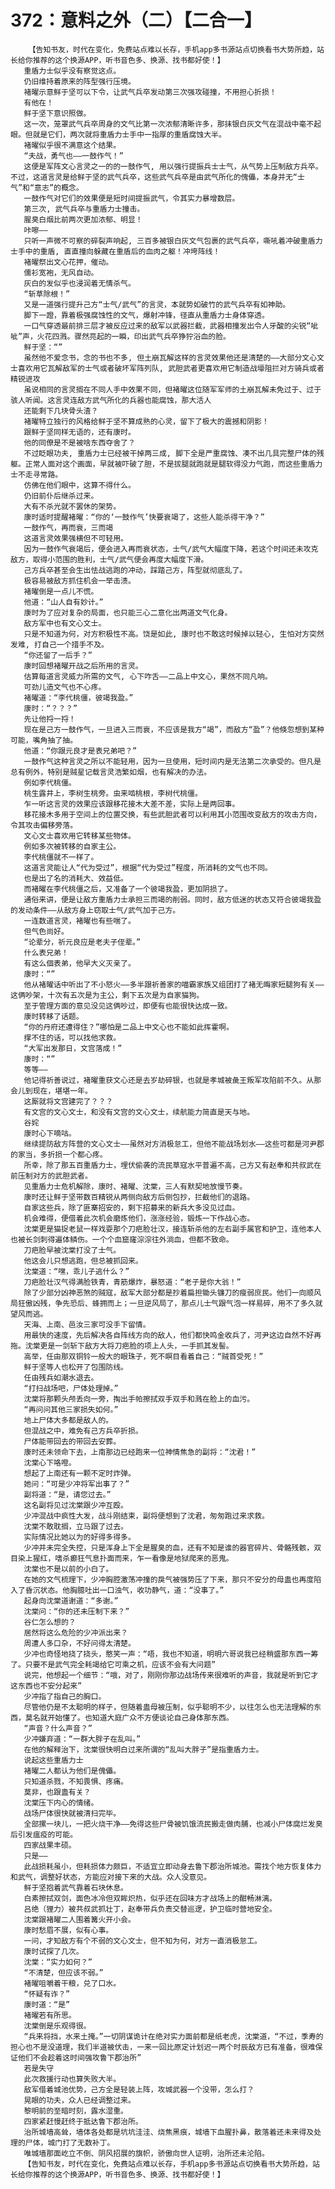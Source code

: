 # 372：意料之外（二）【二合一】
        【告知书友，时代在变化，免费站点难以长存，手机app多书源站点切换看书大势所趋，站长给你推荐的这个换源APP，听书音色多、换源、找书都好使！】
       重盾力士似乎没有察觉这点。
       仍旧维持着原来的阵型强行压境。
       褚曜示意鲜于坚可以下令，让武气兵卒发动第三次强攻碰撞，不用担心折损！
       有他在！
       鲜于坚下意识照做。
       这一次，笼罩武气兵卒周身的文气比第一次浓郁清晰许多，那抹银白灰文气在混战中毫不起眼。但就是它们，两次就将重盾力士手中一指厚的重盾腐蚀大半。
       褚曜似乎很不满意这个结果。
       “夫战，勇气也——一鼓作气！”
       这便是军阵文心言灵之一的的一鼓作气, 用以强行提振兵士士气，从气势上压制敌方兵卒。不过，这道言灵是给鲜于坚的武气兵卒，这些武气兵卒是由武气所化的傀儡，本身并无“士气”和“意志”的概念。
       一鼓作气对它们的效果便是短时间提振武气，令其实力暴增数层。
       第三次, 武气兵卒与重盾力士撞击。
       腥臭白烟比前两次更加浓郁、明显！
       咔嚓——
       只听一声微不可察的碎裂声响起, 三百多被银白灰文气包裹的武气兵卒，嘶吼着冲破重盾力士手中的重盾, 直直撞向躲藏在重盾后的血肉之躯！冲垮阵线！
       褚曜祭出文心花押，催动。
       儒衫宽袍，无风自动。
       灰白的发似乎也浸润着无情杀气。
       “斩草除根！”
       又是一道强行提升己方“士气/武气”的言灵，本就势如破竹的武气兵卒有如神助。
       脚下一蹬，靠着极强腐蚀性的文气，爆射冲锋，径直从重盾力士身体穿透。
       一口气穿透最前排三层才被反应过来的敌军以武器拦截，武器相撞发出令人牙酸的尖锐“呲呲”声，火花四溅。骤然亮起的一瞬，印出武气兵卒狰狞浴血的脸。
       鲜于坚：“”
       虽然他不爱念书，念的书也不多, 但土崩瓦解这样的言灵效果他还是清楚的——大部分文心文士喜欢用它瓦解敌军的士气或者破坏军阵列队, 武胆武者更喜欢用它制造战壕阻拦对方骑兵或者精锐进攻
       虽说相同的言灵搁在不同人手中效果不同，但褚曜这位随军军师的土崩瓦解未免过于、过于骇人听闻。这言灵连敌方武气所化的兵器也能腐蚀，那大活人
       还能剩下几块骨头渣？
       褚曜特立独行的风格给鲜于坚不算成熟的心灵，留下了极大的震撼和阴影！
       跟鲜于坚同样无语的，还有康时。
       他的同僚是不是被啥东西夺舍了？
       不过眨眼功夫, 重盾力士已经被干掉两三成, 脚下全是严重腐蚀、凑不出几具完整尸体的残躯。正常人面对这个画面，早就被吓破了胆，不是拔腿就跑就是腿软得没力气跑，而这些重盾力士不走寻常路。
       仿佛在他们眼中，这算不得什么。
       仍旧前仆后继杀过来。
       大有不杀光就不罢休的架势。
       康时适时提醒褚曜：“你的‘一鼓作气’快要衰竭了，这些人能杀得干净？”
       一鼓作气，再而衰，三而竭
       这道言灵效果强横但不可轻用。
       因为一鼓作气衰竭后，便会进入再而衰状态，士气/武气大幅度下降，若这个时间还未攻克敌方，取得小范围的胜利，士气/武气便会再度大幅度下滑。
       己方兵卒甚至会生出怯战逃跑的冲动，踩踏己方，阵型就彻底乱了。
       极容易被敌方抓住机会一举击溃。
       褚曜倒是一点儿不慌。
       他道：“山人自有妙计。”
       康时为了应对复杂的局面，也只能三心二意化出两道文气化身。
       敌方军中也有文心文士。
       只是不知道为何，对方积极性不高。饶是如此, 康时也不敢这时候掉以轻心, 生怕对方突然发难, 打自己一个措手不及。
       “你还留了一后手？”
       康时回想褚曜开战之后所用的言灵。
       估算每道言灵威力所需的文气, 心下咋舌——二品上中文心，果然不同凡响。
       可劲儿造文气也不心疼。
       褚曜道：“李代桃僵，彼竭我盈。”
       康时：“？？？”
       先让他捋一捋！
       现在是己方一鼓作气，一旦进入三而衰，不应该是我方“竭”，而敌方“盈”？他倏忽想到某种可能，嘴角抽了抽。
       他道：“你跟元良才是表兄弟吧？”
       一鼓作气这种言灵之所以不能轻用，因为一旦使用，短时间内是无法第二次承受的。但凡是总有例外，特别是贼星记载言灵浩繁如烟，也有解决的办法。
       例如李代桃僵。
       桃生露井上，李树生桃旁。虫来啮桃根，李树代桃僵。
       乍一听这言灵的效果应该跟移花接木大差不差，实际上是两回事。
       移花接木多用于空间上的位置交换，有些武胆武者可以利用其小范围改变敌方的攻击方向，令其攻击偏移旁落。
       文心文士喜欢用它转移某些物体。
       例如多次被转移的自家主公。
       李代桃僵就不一样了。
       这道言灵能让人“代为受过”，根据“代为受过”程度，所消耗的文气也不同。
       也是出了名的消耗大、效益低。
       而褚曜在李代桃僵之后，又准备了一个彼竭我盈，更加阴损了。
       通俗来讲，便是让敌方重盾力士承担三而竭的削弱。同时，敌方低迷的状态又符合彼竭我盈的发动条件——从敌方身上窃取士气/武气加于己方。
       一连数道言灵，褚曜也有些喘了。
       但气色尚好。
       “论辈分，祈元良应是老夫子侄辈。”
       什么表兄弟！
       有这么個表弟，他早大义灭亲了。
       康时：“”
       他从褚曜话中听出了不小怒火——多半跟祈善家的喵霸家族又组团打了褚无晦家短腿狗有关——这俩吵架，十次有五次是为主公，剩下五次是为自家猫狗。
       至于管理方面的意见没见这俩吵过，即便有也能很快达成一致。
       康时转移了话题。
       “你的丹府还遭得住？”哪怕是二品上中文心也不能如此挥霍啊。
       撑不住的话，可以找他求救。
       “大军出发那日，文宫落成！”
       康时：“”
       等等——
       他记得祈善说过，褚曜重获文心还是去岁劫碎银，也就是孝城被彘王叛军攻陷前不久。从那会儿到现在，堪堪一年。
       这厮就将文宫建完了？？？
       有文宫的文心文士，和没有文宫的文心文士，续航能力简直是天与地。
       谷姹
       康时心下嘀咕。
       继续提防敌方阵营的文心文士——虽然对方消极怠工，但他不能战场划水——这些可都是河尹郡的家当，多折损一个都心疼。
       所幸，除了那五百重盾力士，埋伏偷袭的流民草寇水平普遍不高，己方又有赵奉和共叔武在前压制对方的武胆武者。
       见重盾力士危机解除，康时、褚曜、沈棠，三人有默契地放慢节奏。
       康时还让鲜于坚带数百精锐从两侧向敌方后侧包抄，拦截他们的退路。
       自家这些兵，除了匪寨招安的，剩下招募来的新兵大多没见过血。
       机会难得，便借着此次机会磨炼他们，涨涨经验，锻炼一下作战心态。
       沈棠更是猫捉老鼠一样戏耍那个刀疤脸壮汉，接连斩杀他的左右副手属官和护卫，连他本人也被长剑刺得遍体鳞伤。一个个血窟窿淙淙往外淌血，但都不致命。
       刀疤脸早被沈棠打没了士气。
       他这会儿只想逃跑，但总被抓回来。
       沈棠道：“嘿，乖儿子逃什么？”
       刀疤脸壮汉气得满脸铁青，青筋爆炸，暴怒道：“老子是你大翁！”
       除了少部分凶神恶煞的贼寇，敌军大部分都是抄着扁担锄头镰刀的瘦弱庶民。他们一向顺风局狂傲凶残，争先恐后、蜂拥而上；一旦逆风局了，那点儿士气跟气泡一样易碎，用不了多久就望风而逃。
       天海、上南、邑汝三家可没手下留情。
       用最快的速度，先后解决各自阵线方向的敌人，他们都快鸣金收兵了，河尹这边自然不好再拖。沈棠更是一剑斩下敌方大将刀疤脸的项上人头，一手抓其发髻。
       高举，任由那双铜铃一般大的眼珠子，死不瞑目看着自己：“贼首受死！”
       鲜于坚等人也松开了包围防线。
       任由残兵如潮水退去。
       “打扫战场吧，尸体处理掉。”
       沈棠将那颗头颅丢向一旁，掏出手帕擦拭双手双手和溅在脸上的血污。
       “再问问其他三家损失如何。”
       地上尸体大多都是敌人的。
       但混战之中，难免有己方兵卒折损。
       尸体能带回去的带回去安葬。
       康时还未领命下去，上南那边已经跑来一位神情焦急的副将：“沈君！”
       沈棠心下咯噔。
       想起了上南还有一颗不定时炸弹。
       她问：“可是少冲将军出事了？”
       副将道：“是，请您过去。”
       这名副将见过沈棠跟少冲互殴。
       少冲混战中疯性大发，战斗刚结束，副将便想到了沈君，匆匆跑过来求救。
       沈棠不敢耽搁，立马跟了过去。
       实际情况比她以为的好得多得多。
       少冲并未完全失控，只是浑身上下全是腥臭的血，还有不知是谁的器官碎片、骨骼残骸，双目染上猩红，嗜杀癫狂气息扑面而来，乍一看像是地狱爬来的恶鬼。
       沈棠也不是以前的小白了。
       在她的文气梳理下，少冲胸腔激荡冲撞的戾气被强势压了下来，那只不安分的母蛊也再度陷入了昏沉状态。他胸臆吐出一口浊气，收功静气，道：“没事了。”
       起身向沈棠道谢道：“多谢。”
       沈棠问：“你的还未压制下来？”
       谷仁怎么想的？
       居然将这么危险的少冲派出来？
       周遭人多口杂，不好问得太清楚。
       少冲也奇怪地挠了挠头，憨笑一声：“唔，我也不知道，明明六哥说我已经稍盛那东西一筹了。只要不是武气完全耗竭给它可乘之机，应该不会有大问题”
       说完，他想起一个细节：“哦，对了，刚刚你那边战场传来很难听的声音，我就是听到它才这东西也不安分起来”
       少冲指了指自己的胸口。
       尽管他仍是不太聪明的样子，但随着蛊母被压制，似乎聪明不少，以往怎么也无法理解的东西，莫名就开始懂了。也知道大庭广众不方便谈论自己身体那东西。
       “声音？什么声音？”
       少冲嫌弃道：“一群大胖子在乱叫。”
       在他的解释治下，沈棠很快明白过来所谓的“乱叫大胖子”是指重盾力士。
       说起这些重盾力士
       褚曜二人都认为他们是傀儡。
       只知道杀戮，不知畏惧、疼痛。
       莫非，也跟蛊有关？
       沈棠压下内心的情绪。
       战场尸体很快就被清扫完毕。
       全部摞一块儿，一把火烧干净——免得这些尸骨被饥饿流民搬走做肉脯，也减小尸体腐烂发臭后引发瘟疫的可能。
       四家战果丰硕。
       只是——
       此战损耗虽小，但耗损体力颇巨，不适宜立即动身去鲁下郡治所城池。需找个地方恢复体力和武气，调整好状态，方能应对接下来的大战。众人没意见。
       鲜于坚抱着武气靠着石块休息。
       白素擦拭双剑，面色冰冷但双眸炽热，似乎还在回味方才战场上的酣畅淋漓。
       吕绝（狸力）被共叔武抓壮丁，赵奉带兵负责交替巡逻，护卫临时营地安全。
       沈棠跟褚曜二人围着篝火开小会。
       康时愁眉不展，似有心事。
       一问，才知敌方有个不弱的文心文士，但不知为何，对方一直消极怠工。
       康时试探了几次。
       沈棠：“实力如何？”
       “不清楚，但应该不弱。”
       褚曜咀嚼着干粮，兑了口水。
       “怀疑有诈？”
       康时道：“是”
       褚曜若有所思。
       沈棠倒是乐观得很。
       “兵来将挡，水来土掩。”一切阴谋诡计在绝对实力面前都是纸老虎，沈棠道，“不过，季寿的担心也不是没道理，我们半道被伏击，一来一回比原定计划迟一两个时辰敌方已有准备，很难保证他们不会趁着这时间强攻鲁下郡治所”
       若是失守
       此次救援行动也算失败大半。
       敌军借着城池优势，己方全是轻装上阵，攻城武器一个没带，怎么打？
       晃眼的功夫，众人已经调整过来。
       黎明前的至暗时刻，露水湿重。
       四家紧赶慢赶终于抵达鲁下郡治所。
       治所城墙高耸，墙体各处都是坑坑洼洼、烧焦黑痕，城墙下血腥扑鼻，散落着还未来得及处理的尸体，城门打了无数补丁。
       唯城墙那面屹立不倒、阴风招展的旗帜，骄傲向世人证明，治所还未沦陷。
       【告知书友，时代在变化，免费站点难以长存，手机app多书源站点切换看书大势所趋，站长给你推荐的这个换源APP，听书音色多、换源、找书都好使！】